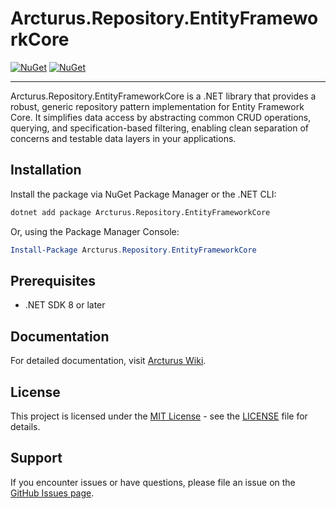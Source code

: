 # Arcturus.Repository.EntityFrameworkCore

[![NuGet](https://img.shields.io/nuget/dt/Arcturus.Repository.EntityFrameworkCore.svg)](https://www.nuget.org/packages/Arcturus.Data.Repository.EntityFrameworkCore) 
[![NuGet](https://img.shields.io/nuget/vpre/Arcturus.Repository.EntityFrameworkCore.svg)](https://www.nuget.org/packages/Arcturus.Data.Repository.EntityFrameworkCore)

---

Arcturus.Repository.EntityFrameworkCore is a .NET library that provides a robust, generic repository pattern implementation for Entity Framework Core. It simplifies data access by abstracting common CRUD operations, querying, and specification-based filtering, enabling clean separation of concerns and testable data layers in your applications.

## Installation

Install the package via NuGet Package Manager or the .NET CLI:

```bash
dotnet add package Arcturus.Repository.EntityFrameworkCore
```

Or, using the Package Manager Console:

```powershell
Install-Package Arcturus.Repository.EntityFrameworkCore
```

## Prerequisites

- .NET SDK 8 or later

## Documentation

For detailed documentation, visit [Arcturus Wiki](https://github.com/cloudfy/Arcturus/wiki).

## License

This project is licensed under the [MIT License](LICENSE) - see the [LICENSE](LICENSE) file for details.

## Support

If you encounter issues or have questions, please file an issue on the [GitHub Issues page](https://github.com/cloudfy/Arcturus/issues).

